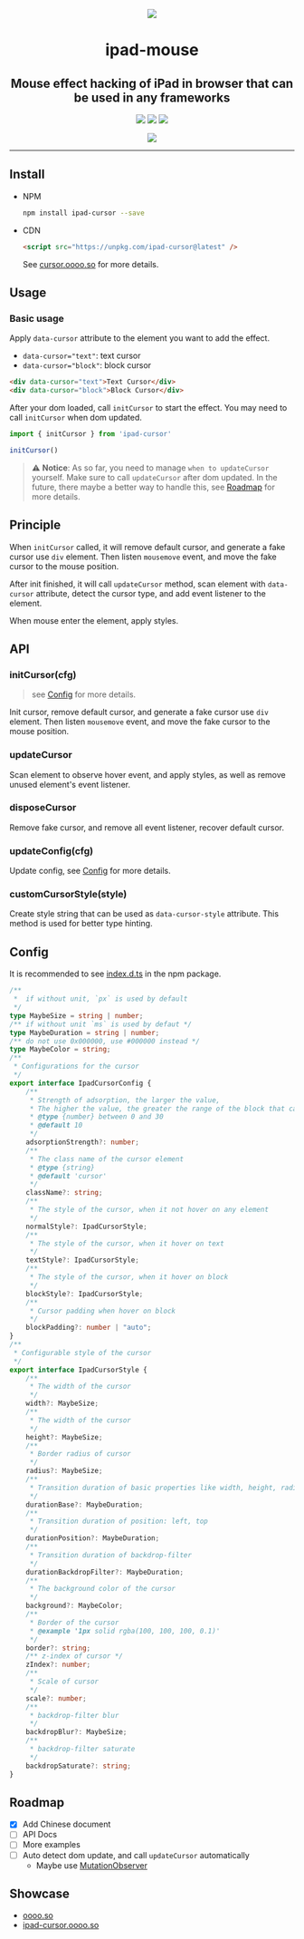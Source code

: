 <!-- Logo -->
<p align="center">
  <img src="https://cursor.oooo.so/ipad-cursor.svg"/>
</p>

<!-- Bridge -->
<h1 align="center">ipad-mouse </h1>
<!-- Description -->
<h2 align="center">
  Mouse effect hacking of iPad in browser that can be used in any frameworks 
</h2>
<p align="center">
  <img src="https://img.shields.io/npm/l/ipad-cursor"/>
  <img src="https://img.shields.io/bundlephobia/min/ipad-cursor"/>
  <img src="https://img.shields.io/npm/v/ipad-cursor"/>
</p>

<p align="center">
  <a href="./docs/README.zh.md"> 
      <img src="https://img.shields.io/badge/language_%E4%B8%AD%E6%96%87-bule"/>
  </a>
</p>

---



## Install

- NPM
  
  ```bash
  npm install ipad-cursor --save
  ```

- CDN
  
  ```html
  <script src="https://unpkg.com/ipad-cursor@latest" />
  ```

  See [cursor.oooo.so](https://ipad-cursor.oooo.so) for more details.

## Usage

### Basic usage

  Apply `data-cursor` attribute to the element you want to add the effect.
  
  - `data-cursor="text"`: text cursor
  - `data-cursor="block"`: block cursor 

  ```html
  <div data-cursor="text">Text Cursor</div>
  <div data-cursor="block">Block Cursor</div>
  ```

  After your dom loaded, call `initCursor` to start the effect. You may need to call `initCursor` when dom updated.

  ```js
  import { initCursor } from 'ipad-cursor'

  initCursor()
  ```

  > ⚠️ **Notice**: As so far, you need to manage `when to updateCursor` yourself. Make sure to call `updateCursor` after dom updated.
  > In the future, there maybe a better way to handle this, see [Roadmap](#roadmap) for more details.

## Principle

When `initCursor` called, it will remove default cursor, and generate a fake cursor use `div` element. Then listen `mousemove` event, and move the fake cursor to the mouse position.

After init finished, it will call `updateCursor` method, scan element with `data-cursor` attribute, detect the cursor type, and add event listener to the element.

When mouse enter the element, apply styles.

## API

### initCursor(cfg)
  > see [Config](#config) for more details.

  Init cursor, remove default cursor, and generate a fake cursor use `div` element. Then listen `mousemove` event, and move the fake cursor to the mouse position.


### updateCursor
  Scan element to observe hover event, and apply styles, as well as remove unused element's event listener.

### disposeCursor
  Remove fake cursor, and remove all event listener, recover default cursor.

### updateConfig(cfg)
  Update config, see [Config](#config) for more details.

### customCursorStyle(style)
  Create style string that can be used as `data-cursor-style` attribute.
  This method is used for better type hinting.

## Config

It is recommended to see [index.d.ts](./src/index.d.ts) in the npm package.

```ts
/**
 *  if without unit, `px` is used by default
 */
type MaybeSize = string | number;
/** if without unit `ms` is used by defaut */
type MaybeDuration = string | number;
/** do not use 0x000000, use #000000 instead */
type MaybeColor = string;
/**
 * Configurations for the cursor
 */
export interface IpadCursorConfig {
    /**
     * Strength of adsorption, the larger the value,
     * The higher the value, the greater the range of the block that can be moved when it is hovered
     * @type {number} between 0 and 30
     * @default 10
     */
    adsorptionStrength?: number;
    /**
     * The class name of the cursor element
     * @type {string}
     * @default 'cursor'
     */
    className?: string;
    /**
     * The style of the cursor, when it not hover on any element
     */
    normalStyle?: IpadCursorStyle;
    /**
     * The style of the cursor, when it hover on text
     */
    textStyle?: IpadCursorStyle;
    /**
     * The style of the cursor, when it hover on block
     */
    blockStyle?: IpadCursorStyle;
    /**
     * Cursor padding when hover on block
     */
    blockPadding?: number | "auto";
}
/**
 * Configurable style of the cursor
 */
export interface IpadCursorStyle {
    /**
     * The width of the cursor
     */
    width?: MaybeSize;
    /**
     * The width of the cursor
     */
    height?: MaybeSize;
    /**
     * Border radius of cursor
     */
    radius?: MaybeSize;
    /**
     * Transition duration of basic properties like width, height, radius, border, background-color
     */
    durationBase?: MaybeDuration;
    /**
     * Transition duration of position: left, top
     */
    durationPosition?: MaybeDuration;
    /**
     * Transition duration of backdrop-filter
     */
    durationBackdropFilter?: MaybeDuration;
    /**
     * The background color of the cursor
     */
    background?: MaybeColor;
    /**
     * Border of the cursor
     * @example '1px solid rgba(100, 100, 100, 0.1)'
     */
    border?: string;
    /** z-index of cursor */
    zIndex?: number;
    /**
     * Scale of cursor
     */
    scale?: number;
    /**
     * backdrop-filter blur
     */
    backdropBlur?: MaybeSize;
    /**
     * backdrop-filter saturate
     */
    backdropSaturate?: string;
}
```


## Roadmap

- [x] Add Chinese document
- [ ] API Docs
- [ ] More examples
- [ ] Auto detect dom update, and call `updateCursor` automatically
    - Maybe use [MutationObserver](https://developer.mozilla.org/en-US/docs/Web/API/MutationObserver)


## Showcase

- [oooo.so](https://oooo.so)
- [ipad-cursor.oooo.so](https://ipad-cursor.oooo.so)
